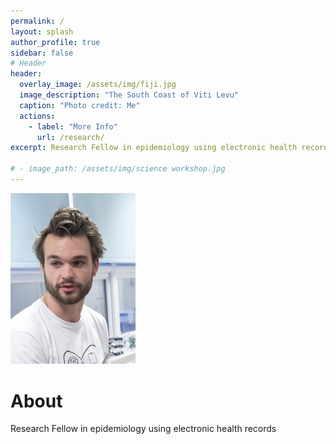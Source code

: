 ```yaml
---
permalink: /
layout: splash
author_profile: true
sidebar: false
# Header
header:
  overlay_image: /assets/img/fiji.jpg
  image_description: "The South Coast of Viti Levu"
  caption: "Photo credit: Me"
  actions:
    - label: "More Info"
      url: /research/
excerpt: Research Fellow in epidemiology using electronic health records

# - image_path: /assets/img/science workshop.jpg
---
```


<img src="/assets/img/science workshop.jpg" alt="Picture of Ali" width="200"/>
    
# About
Research Fellow in epidemiology using electronic health records